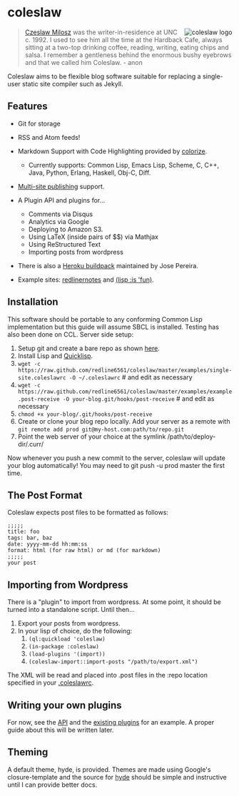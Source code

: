 # coleslaw

<img src="https://raw.github.com/redline6561/coleslaw/master/themes/hyde/css/logo_medium.jpg" alt="coleslaw logo" align="right"/>

> [Czeslaw Milosz](http://blog.redlinernotes.com/tag/milosz.html) was the writer-in-residence at UNC c. 1992.
> I used to see him all the time at the Hardback Cafe, always sitting at a two-top
> drinking coffee, reading, writing, eating chips and salsa. I remember a gentleness
> behind the enormous bushy eyebrows and that we called him Coleslaw. - anon

Coleslaw aims to be flexible blog software suitable for replacing a single-user static site compiler such as Jekyll.

## Features
* Git for storage
* RSS and Atom feeds!
* Markdown Support with Code Highlighting provided by [colorize](http://www.cliki.net/colorize).
  * Currently supports: Common Lisp, Emacs Lisp, Scheme, C, C++, Java, Python, Erlang, Haskell, Obj-C, Diff.
* [Multi-site publishing](http://blub.co.za/posts/Adding-multi-site-support-to-Coleslaw.html) support.

* A Plugin API and plugins for...
  * Comments via Disqus
  * Analytics via Google
  * Deploying to Amazon S3.
  * Using LaTeX (inside pairs of $$) via Mathjax
  * Using ReStructured Text
  * Importing posts from wordpress

* There is also a [Heroku buildpack](https://github.com/jsmpereira/coleslaw-heroku) maintained by Jose Pereira.
* Example sites: [redlinernotes](http://redlinernotes.com/blog/) and [(lisp :is 'fun)](http://blub.co.za/).

## Installation
This software should be portable to any conforming Common Lisp implementation but this guide will assume SBCL is installed. Testing has also been done on CCL.
Server side setup:

1. Setup git and create a bare repo as shown [here](http://git-scm.com/book/en/Git-on-the-Server-Setting-Up-the-Server).
2. Install Lisp and [Quicklisp](http://quicklisp.org/).
3. ```wget -c https://raw.github.com/redline6561/coleslaw/master/examples/single-site.coleslawrc -O ~/.coleslawrc``` # and edit as necessary
4. ```wget -c https://raw.github.com/redline6561/coleslaw/master/examples/example.post-receive -O your-blog.git/hooks/post-receive``` # and edit as necessary
5. ```chmod +x your-blog/.git/hooks/post-receive```
6. Create or clone your blog repo locally. Add your server as a remote with ```git remote add prod git@my-host.com:path/to/repo.git```
7. Point the web server of your choice at the symlink /path/to/deploy-dir/.curr/

Now whenever you push a new commit to the server, coleslaw will update your blog automatically! You may need to git push -u prod master the first time.

## The Post Format
Coleslaw expects post files to be formatted as follows:
```
;;;;;
title: foo
tags: bar, baz
date: yyyy-mm-dd hh:mm:ss
format: html (for raw html) or md (for markdown)
;;;;;
your post
```

## Importing from Wordpress
There is a "plugin" to import from wordpress. At some point, it should be turned into a standalone script. Until then...

1. Export your posts from wordpress.
2. In your lisp of choice, do the following:
   1. ```(ql:quickload 'coleslaw)```
   2. ```(in-package :coleslaw)```
   3. ```(load-plugins '(import))```
   4. ```(coleslaw-import::import-posts "/path/to/export.xml")```

The XML will be read and placed into .post files in the :repo location specified in your [.coleslawrc](http://github.com/redline6561/coleslaw/blob/master/examples/single-site.coleslawrc).

## Writing your own plugins
For now, see the [API](http://redlinernotes.com/docs/coleslaw.html) and the [existing plugins](https://github.com/redline6561/coleslaw/tree/master/plugins) for an example.
A proper guide about this will be written later.

## Theming
A default theme, hyde, is provided. Themes are made using Google's closure-template and the source for [hyde](https://github.com/redline6561/coleslaw/tree/master/themes/hyde) should be simple and instructive until I can provide better docs.
